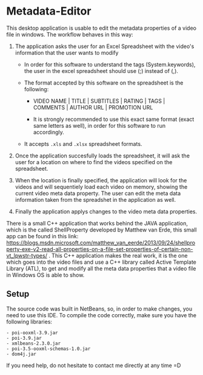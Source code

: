# Metadata-Editor

This desktop application is usable to edit the metadata properties of a video file in windows. The workflow behaves in this way:

1. The application asks the user for an Excel Spreadsheet with the video's information that the user wants to modify

    - In order for this software to understand the tags (System.keywords), the user in the excel spreadsheet should use (;) instead of (,).

    - The format accepted by this software on the spreadsheet is the following:

        - VIDEO NAME | TITLE | SUBTITLES | RATING | TAGS | COMMENTS | AUTHOR URL | PROMOTION URL

        - It is strongly recommended to use this exact same format (exact same letters as well), in order for this software to run accordingly.
        
    - It accepts `.xls` and `.xlsx` spreadsheet formats.
    
2. Once the application succesfully loads the spreadsheet, it will ask the user for a location on where to find the videos specified on the spreadsheet.

3. When the location is finally specified, the application will look for the videos and will sequentiely load each video on memory, showing the current video meta data property. The user can edit the meta data information taken from the spreadshet in the application as well.

4. Finally the application applys changes to the video meta data properties.

There is a small C++ application that works behind the JAVA application, which is the called ShellProperty developed by Matthew van Erde, this small app can be found in this link:  https://blogs.msdn.microsoft.com/matthew_van_eerde/2013/09/24/shellproperty-exe-v2-read-all-properties-on-a-file-set-properties-of-certain-non-vt_lpwstr-types/ . This C++ application makes the real work, it is the one which goes into the video files and use a C++ library called Active Template Library (ATL), to get and modify all the meta data properties that a video file in Windows OS is able to show.
    

## Setup

The source code was built in NetBeans, so, in order to make changes, you need to use this IDE. To compile the code correctly, make sure you have the following libraries:

    - poi-ooxml-3.9.jar
    - poi-3.9.jar
    - xmlbeans-2.3.0.jar
    - poi-3.5-ooxml-schemas-1.0.jar
    - dom4j.jar
    
If you need help, do not hesitate to contact me directly at any time =D
